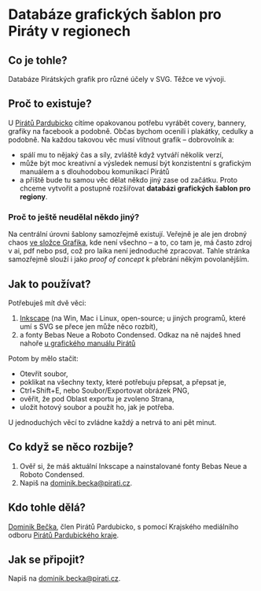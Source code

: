 # Databáze grafických šablon pro Piráty v regionech
## Co je tohle?
Databáze Pirátských grafik pro různé účely v SVG. Těžce ve vývoji.
## Proč to existuje?
U [Pirátů Pardubicko](https://pardubice.pirati.cz) cítíme opakovanou potřebu vyrábět covery, bannery, grafiky na facebook a podobně. Občas bychom ocenili i plakátky, cedulky a podobně. Na každou takovou věc musí vlítnout grafik – dobrovolník a:
* spálí mu to nějaký čas a síly, zvláště když vytváří několik verzí,
* může být moc kreativní a výsledek nemusí být konzistentní s grafickým manuálem a s dlouhodobou komunikací Pirátů
* a příště bude tu samou věc dělat někdo jiný zase od začátku.
Proto chceme vytvořit a postupně rozšiřovat **databázi grafických šablon pro regiony**.
### Proč to ještě neudělal někdo jiný?
Na centrální úrovni šablony samozřejmě existují. Veřejně je ale jen drobný chaos [ve složce Grafika](https://drive.google.com/drive/u/0/folders/1LiYgzzi0NpGHAEaxyUDSALQf5-kM8bqc), kde není všechno – a to, co tam je, má často zdroj v ai, pdf nebo psd, což pro laika není jednoduché zpracovat. Tahle stránka samozřejmě slouží i jako *proof of concept* k přebrání někým povolanějším.
## Jak to používat?
Potřebuješ mít dvě věci:
1. [Inkscape](https://inkscape.org/) (na Win, Mac i Linux, open-source; u jiných programů, které umí s SVG se přece jen může něco rozbít),
2. a fonty Bebas Neue a Roboto Condensed. Odkaz na ně najdeš hned nahoře [u grafického manuálu Pirátů](https://pirati.cz/download)

Potom by mělo stačit:
* Otevřít soubor,
* poklikat na všechny texty, které potřebuju přepsat, a přepsat je,
* Ctrl+Shift+E, nebo Soubor/Exportovat obrázek PNG,
* ověřit, že pod Oblast exportu je zvoleno Strana,
* uložit hotový soubor a použít ho, jak je potřeba.

U jednoduchých věcí to zvládne každý a netrvá to ani pět minut.
## Co když se něco rozbije?
1. Ověř si, že máš aktuální Inkscape a nainstalované fonty Bebas Neue a Roboto Condensed. 
2. Napiš na dominik.becka@pirati.cz.
## Kdo tohle dělá?
[Dominik Bečka](https://pardubice.pirati.cz/clenove/dominik-becka/), člen Pirátů Pardubicko, s pomocí Krajského mediálního odboru [Pirátů Pardubického kraje](https://pardubicky.pirati.cz/).
## Jak se připojit?
Napiš na dominik.becka@pirati.cz.
